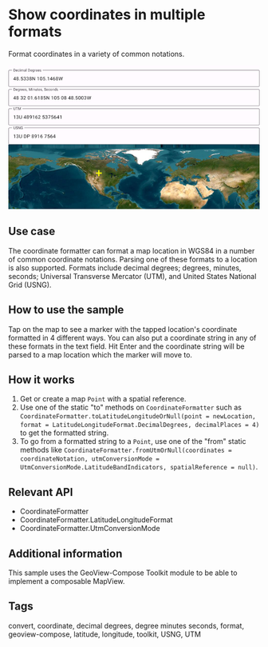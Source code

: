 # Show coordinates in multiple formats

Format coordinates in a variety of common notations.

![Images of Show coordinates in multiple formats](show-coordinates-in-multiple-formats.png)

## Use case

The coordinate formatter can format a map location in WGS84 in a number of common coordinate notations. Parsing one of these formats to a location is also supported. Formats include decimal degrees; degrees, minutes, seconds; Universal Transverse Mercator (UTM), and United States National Grid (USNG).

## How to use the sample

Tap on the map to see a marker with the tapped location's coordinate formatted in 4 different ways. You can also put a coordinate string in any of these formats in the text field. Hit Enter and the coordinate string will be parsed to a map location which the marker will move to.

## How it works

1. Get or create a map `Point` with a spatial reference.
2. Use one of the static "to" methods on `CoordinateFormatter` such as `CoordinateFormatter.toLatitudeLongitudeOrNull(point = newLocation, format = LatitudeLongitudeFormat.DecimalDegrees, decimalPlaces = 4)` to get the formatted string.
3. To go from a formatted string to a `Point`, use one of the "from" static methods like `CoordinateFormatter.fromUtmOrNull(coordinates = coordinateNotation, utmConversionMode = UtmConversionMode.LatitudeBandIndicators, spatialReference = null)`.

## Relevant API

* CoordinateFormatter
* CoordinateFormatter.LatitudeLongitudeFormat
* CoordinateFormatter.UtmConversionMode

## Additional information

This sample uses the GeoView-Compose Toolkit module to be able to implement a composable MapView.

## Tags

convert, coordinate, decimal degrees, degree minutes seconds, format, geoview-compose, latitude, longitude, toolkit, USNG, UTM

